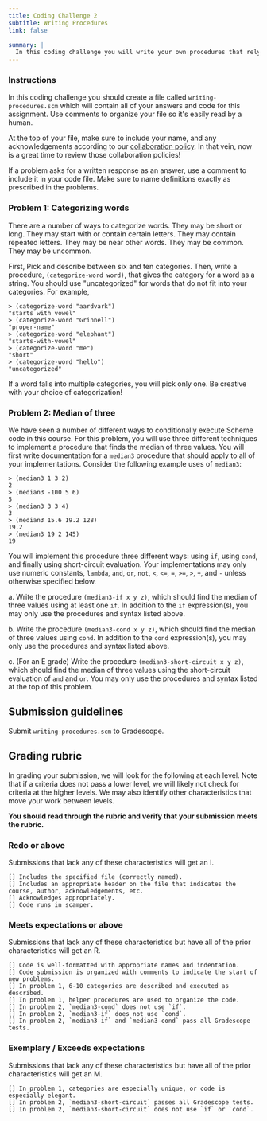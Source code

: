 ```yaml
---
title: Coding Challenge 2
subtitle: Writing Procedures
link: false

summary: |
  In this coding challenge you will write your own procedures that rely heavily on booleans, predicates, and conditionals. 
---
```


### Instructions

In this coding challenge you should create a file called `writing-procedures.scm` which will contain all of your answers and code for this assignment. Use comments to organize your file so it's easily read by a human. 

At the top of your file, make sure to include your name, and any acknowledgements according to our [collaboration policy](../syllabus#collaboration-and-resources). In that vein, now is a great time to review those collaboration policies!

If a problem asks for a written response as an answer, use a comment to include it in your code file. Make sure to name definitions exactly as prescribed in the problems. 



### Problem 1: Categorizing words 

There are a number of ways to categorize words.  They may be short or
long.  They may start with or contain certain letters.  They may contain
repeated letters.  They may be near other words.  They may be common.
They may be uncommon.

First, Pick and describe between six and ten categories.  Then,
write a procedure, `(categorize-word word)`, that gives the category
for a word as a string.  You should use "uncategorized" for words that
do not fit into your categories.  For example,

```
> (categorize-word "aardvark")
"starts with vowel"
> (categorize-word "Grinnell")
"proper-name"
> (categorize-word "elephant")
"starts-with-vowel"
> (categorize-word "me")
"short"
> (categorize-word "hello")
"uncategorized"
```

If a word falls into multiple categories, you will pick only one. Be creative with your choice of categorization!

### Problem 2: Median of three

We have seen a number of different ways to conditionally execute Scheme code in this course.
For this problem, you will use three different techniques to implement a procedure that finds the median of three values.
You will first write documentation for a `median3` procedure that should apply to all of your implementations.
Consider the following example uses of `median3`:

```
> (median3 1 3 2)
2
> (median3 -100 5 6)
5
> (median3 3 3 4)
3
> (median3 15.6 19.2 128)
19.2
> (median3 19 2 145)
19
```

You will implement this procedure three different ways: using `if`, using `cond`, and finally using short-circuit evaluation.
Your implementations may only use numeric constants, `lambda`, `and`, `or`, `not`, `<`, `<=`, `=`, `>=`, `>`, `+`, and `-` unless otherwise specified below.


a. Write the procedure `(median3-if x y z)`, which should find the median of three values using at least one `if`. In addition to the `if` expression(s), you may only use the procedures and syntax listed above. 

b. Write the procedure `(median3-cond x y z)`, which should find the median of three values using `cond`. In addition to the `cond` expression(s), you may only use the procedures and syntax listed above.

c. (For an E grade) Write the procedure `(median3-short-circuit x y z)`, which should find the median of three values using the short-circuit evaluation of `and` and `or`. You may only use the procedures and syntax listed at the top of this problem.



Submission guidelines
---------------------

Submit `writing-procedures.scm` to Gradescope.


Grading rubric
--------------------
In grading your submission, we will look for the following at each level. Note that if a criteria does not pass a lower level, we will likely not check for criteria at the higher levels. We may also identify other characteristics that move your work between levels.

**You should read through the rubric and verify that your submission meets the rubric.**

### Redo or above

Submissions that lack any of these characteristics will get an I.

```
[] Includes the specified file (correctly named).
[] Includes an appropriate header on the file that indicates the course, author, acknowledgements, etc.
[] Acknowledges appropriately.
[] Code runs in scamper.
```

### Meets expectations or above

Submissions that lack any of these characteristics but have all of the
prior characteristics will get an R.

```
[] Code is well-formatted with appropriate names and indentation.
[] Code submission is organized with comments to indicate the start of new problems.
[] In problem 1, 6-10 categories are described and executed as described.
[] In problem 1, helper procedures are used to organize the code.
[] In problem 2, `median3-cond`	does not use `if`.
[] In problem 2, `median3-if` does not use `cond`.
[] In problem 2, `median3-if` and `median3-cond` pass all Gradescope tests.
```

### Exemplary / Exceeds expectations

Submissions that lack any of these characteristics but have all of the
prior characteristics will get an M.

```
[] In problem 1, categories are especially unique, or code is especially elegant.
[] In problem 2, `median3-short-circuit` passes all Gradescope tests.
[] In problem 2, `median3-short-circuit` does not use `if` or `cond`.
```